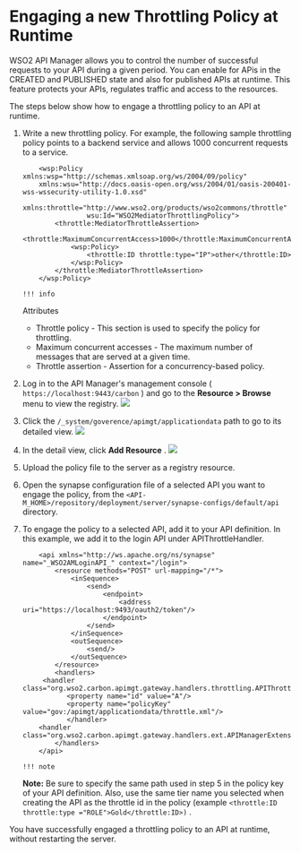 # Engaging a new Throttling Policy at Runtime

WSO2 API Manager allows you to control the number of successful requests to your API during a given period. You can enable for APis in the CREATED and PUBLISHED state and also for published APIs at runtime. This feature protects your APIs, regulates traffic and access to the resources.

The steps below show how to engage a throttling policy to an API at runtime.

1.  Write a new throttling policy. For example, the following sample throttling policy points to a backend service and allows 1000 concurrent requests to a service.

    ``` html/xml
        <wsp:Policy xmlns:wsp="http://schemas.xmlsoap.org/ws/2004/09/policy"
        xmlns:wsu="http://docs.oasis-open.org/wss/2004/01/oasis-200401-wss-wssecurity-utility-1.0.xsd"
        xmlns:throttle="http://www.wso2.org/products/wso2commons/throttle"
                    wsu:Id="WSO2MediatorThrottlingPolicy">
            <throttle:MediatorThrottleAssertion>
                <throttle:MaximumConcurrentAccess>1000</throttle:MaximumConcurrentAccess>
                <wsp:Policy>
                    <throttle:ID throttle:type="IP">other</throttle:ID>           
                </wsp:Policy>
            </throttle:MediatorThrottleAssertion>
        </wsp:Policy>
    ```

        !!! info
    Attributes

    -   Throttle policy - This section is used to specify the policy for throttling.
    -   Maximum concurrent accesses - The maximum number of messages that are served at a given time.
    -   Throttle assertion - Assertion for a concurrency-based policy.


2.  Log in to the API Manager's management console ( `https://localhost:9443/carbon` ) and go to the **Resource &gt; Browse** menu to view the registry.
    ![](attachments/103335026/103335031.png)
3.  Click the `/_system/goverence/apimgt/applicationdata` path to go to its detailed view.
    ![](attachments/103335026/103335030.png)
4.  In the detail view, click **Add Resource** .
    ![](attachments/103335026/103335033.png)
5.  Upload the policy file to the server as a registry resource.

6.  Open the synapse configuration file of a selected API you want to engage the policy, from the `<API-M_HOME>/repository/deployment/server/synapse-configs/default/api` directory.

7.  To engage the policy to a selected API, add it to your API definition. In this example, we add it to the login API under APIThrottleHandler.

    ``` html/xml
        <api xmlns="http://ws.apache.org/ns/synapse" name="_WSO2AMLoginAPI_" context="/login">
            <resource methods="POST" url-mapping="/*">
                <inSequence>
                    <send>
                        <endpoint>
                            <address uri="https://localhost:9493/oauth2/token"/>
                        </endpoint>
                    </send>
                </inSequence>
                <outSequence>
                    <send/>
                </outSequence>
            </resource>
            <handlers>
         <handler class="org.wso2.carbon.apimgt.gateway.handlers.throttling.APIThrottleHandler">
               <property name="id" value="A"/>
               <property name="policyKey" value="gov:/apimgt/applicationdata/throttle.xml"/>
               </handler> 
        <handler class="org.wso2.carbon.apimgt.gateway.handlers.ext.APIManagerExtensionHandler"/>
            </handlers>
        </api>
    ```

        !!! note
    **Note:** Be sure to specify the same path used in step 5 in the policy key of your API definition. Also, use the same tier name you selected when creating the API as the throttle id in the policy (example `<throttle:ID throttle:type ="ROLE">Gold</throttle:ID>)` .


You have successfully engaged a throttling policy to an API at runtime, without restarting the server.
